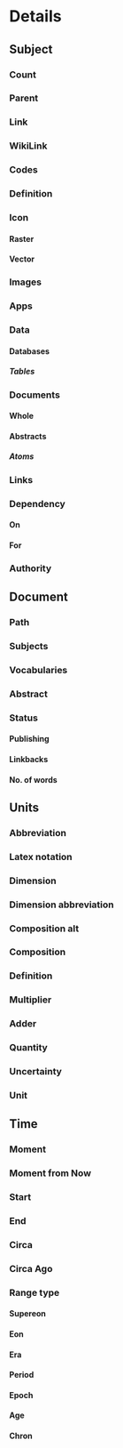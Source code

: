 # Details

## Subject
### Count
### Parent
### Link
### WikiLink
### Codes
### Definition
### Icon
#### Raster
#### Vector
### Images
### Apps
### Data
#### Databases
##### Tables
### Documents
#### Whole
#### Abstracts
##### Atoms
### Links
### Dependency
#### On
#### For
### Authority

## Document
### Path
### Subjects
### Vocabularies 
### Abstract
### Status
#### Publishing
#### Linkbacks
#### No. of words

## Units
### Abbreviation
### Latex notation
### Dimension
### Dimension abbreviation
### Composition alt
### Composition
### Definition
### Multiplier
### Adder
### Quantity
### Uncertainty
### Unit

## Time
### Moment
### Moment from Now
### Start
### End
### Circa
### Circa Ago
### Range type
#### Supereon
#### Eon
#### Era
#### Period
#### Epoch
#### Age
#### Chron





